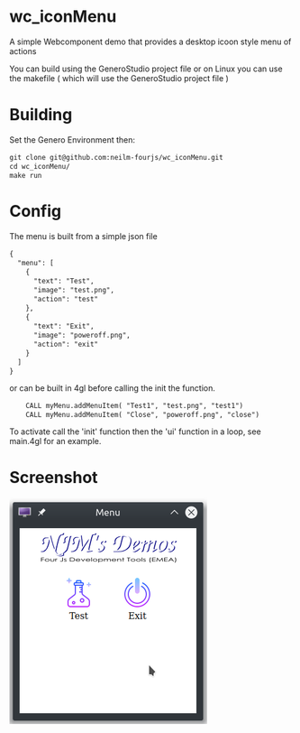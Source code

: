 # wc_iconMenu
A simple Webcomponent demo that provides a desktop icoon style menu of actions

You can build using the GeneroStudio project file or on Linux you can use the makefile ( which will use the GeneroStudio project file )

# Building
Set the Genero Environment then:
```
git clone git@github.com:neilm-fourjs/wc_iconMenu.git
cd wc_iconMenu/
make run
```

# Config
The menu is built from a simple json file
```
{
  "menu": [
    {
      "text": "Test",
      "image": "test.png",
      "action": "test"
    },
    {
      "text": "Exit",
      "image": "poweroff.png",
      "action": "exit"
    }
  ]
}
```
or can be built in 4gl before calling the init the function.
```
	CALL myMenu.addMenuItem( "Test1", "test.png", "test1")
	CALL myMenu.addMenuItem( "Close", "poweroff.png", "close")
```

To activate call the 'init' function then the 'ui' function in a loop, see main.4gl for an example.

# Screenshot

![ss1](https://github.com/neilm-fourjs/wc_iconMenu/raw/master/Screenshots/shot1.png "shot1")
